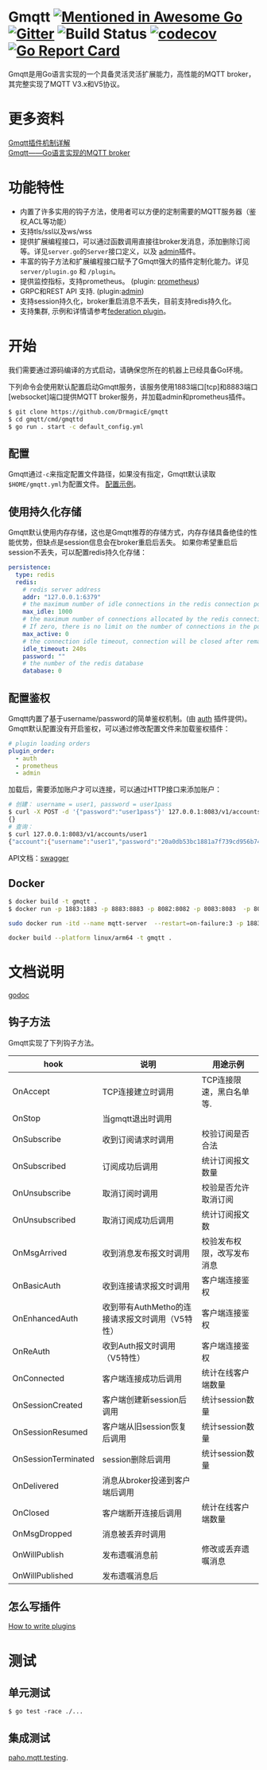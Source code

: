 # Gmqtt [![Mentioned in Awesome Go](https://awesome.re/mentioned-badge.svg)](https://github.com/avelino/awesome-go) [![Gitter](https://badges.gitter.im/gmqtt/community.svg)](https://gitter.im/gmqtt/community?utm_source=badge&utm_medium=badge&utm_campaign=pr-badge) ![Build Status](https://github.com/DrmagicE/gmqtt/actions/workflows/test.yml/badge.svg) [![codecov](https://codecov.io/gh/DrmagicE/gmqtt/branch/master/graph/badge.svg)](https://codecov.io/gh/DrmagicE/gmqtt) [![Go Report Card](https://goreportcard.com/badge/github.com/DrmagicE/gmqtt)](https://goreportcard.com/report/github.com/DrmagicE/gmqtt)


Gmqtt是用Go语言实现的一个具备灵活灵活扩展能力，高性能的MQTT broker，其完整实现了MQTT V3.x和V5协议。

# 更多资料
[Gmqtt插件机制详解](https://juejin.cn/post/6908305981923409934)  
[Gmqtt——Go语言实现的MQTT broker](https://juejin.cn/post/6905898448743038990)

# 功能特性
* 内置了许多实用的钩子方法，使用者可以方便的定制需要的MQTT服务器（鉴权,ACL等功能）
* 支持tls/ssl以及ws/wss
* 提供扩展编程接口，可以通过函数调用直接往broker发消息，添加删除订阅等。详见`server.go`的`Server`接口定义，以及 [admin](https://github.com/DrmagicE/Gmqtt/blob/master/plugin/admin/READEME.md)插件。
* 丰富的钩子方法和扩展编程接口赋予了Gmqtt强大的插件定制化能力。详见`server/plugin.go` 和 `/plugin`。
* 提供监控指标，支持prometheus。 (plugin: [prometheus](https://github.com/DrmagicE/Gmqtt/blob/master/plugin/prometheus/READEME.md))
* GRPC和REST API 支持. (plugin:[admin](https://github.com/DrmagicE/Gmqtt/blob/master/plugin/admin/READEME.md))
* 支持session持久化，broker重启消息不丢失，目前支持redis持久化。
* 支持集群, 示例和详情请参考[federation plugin](./plugin/federation/README.md)。

# 开始
我们需要通过源码编译的方式启动，请确保您所在的机器上已经具备Go环境。

下列命令会使用默认配置启动Gmqtt服务，该服务使用1883端口[tcp]和8883端口[websocket]端口提供MQTT broker服务，并加载admin和prometheus插件。
```bash
$ git clone https://github.com/DrmagicE/gmqtt
$ cd gmqtt/cmd/gmqttd
$ go run . start -c default_config.yml
```

## 配置
Gmqtt通过`-c`来指定配置文件路径，如果没有指定，Gmqtt默认读取`$HOME/gmqtt.yml`为配置文件。
[配置示例](https://github.com/DrmagicE/Gmqtt/blob/master/cmd/Gmqttd/default_config.yml)。

## 使用持久化存储
Gmqtt默认使用内存存储，这也是Gmqtt推荐的存储方式，内存存储具备绝佳的性能优势，但缺点是session信息会在broker重启后丢失。
如果你希望重启后session不丢失，可以配置redis持久化存储：
```yaml
persistence:
  type: redis  
  redis:
    # redis server address
    addr: "127.0.0.1:6379"
    # the maximum number of idle connections in the redis connection pool
    max_idle: 1000
    # the maximum number of connections allocated by the redis connection pool at a given time.
    # If zero, there is no limit on the number of connections in the pool.
    max_active: 0
    # the connection idle timeout, connection will be closed after remaining idle for this duration. If the value is zero, then idle connections are not closed
    idle_timeout: 240s
    password: ""
    # the number of the redis database
    database: 0
```

## 配置鉴权
Gmqtt内置了基于username/password的简单鉴权机制。(由 [auth](https://github.com/DrmagicE/gmqtt/blob/master/plugin/auth) 插件提供)。
Gmqtt默认配置没有开启鉴权，可以通过修改配置文件来加载鉴权插件：
```yaml
# plugin loading orders
plugin_order:
  - auth
  - prometheus
  - admin
```
加载后，需要添加账户才可以连接，可以通过HTTP接口来添加账户：
```bash
# 创建： username = user1, password = user1pass
$ curl -X POST -d '{"password":"user1pass"}' 127.0.0.1:8083/v1/accounts/user1
{}
# 查询：
$ curl 127.0.0.1:8083/v1/accounts/user1
{"account":{"username":"user1","password":"20a0db53bc1881a7f739cd956b740039"}}
```
API文档：[swagger](https://github.com/DrmagicE/gmqtt/blob/master/plugin/auth/swagger)


## Docker
```bash
$ docker build -t gmqtt .
$ docker run -p 1883:1883 -p 8883:8883 -p 8082:8082 -p 8083:8083  -p 8084:8084  gmqtt
```



```bash
sudo docker run -itd --name mqtt-server  --restart=on-failure:3 -p 1883:1883 -p 8883:8883 -p 8082:8082 -p 8083:8083  -p 8084:8084  gmqtt
```

```bash
docker build --platform linux/arm64 -t gmqtt . 
```



# 文档说明

[godoc](https://www.godoc.org/github.com/DrmagicE/gmqtt)

## 钩子方法
Gmqtt实现了下列钩子方法。

| hook | 说明 | 用途示例 |
|------|------------|------------|
| OnAccept  | TCP连接建立时调用|  TCP连接限速，黑白名单等.      |
| OnStop  | 当gmqtt退出时调用 |    |
| OnSubscribe  | 收到订阅请求时调用| 校验订阅是否合法    |
| OnSubscribed  | 订阅成功后调用   |   统计订阅报文数量   |
| OnUnsubscribe  | 取消订阅时调用       | 校验是否允许取消订阅       |
| OnUnsubscribed  | 取消订阅成功后调用   |   统计订阅报文数     |
| OnMsgArrived  | 收到消息发布报文时调用       |  校验发布权限，改写发布消息       |
| OnBasicAuth  | 收到连接请求报文时调用       | 客户端连接鉴权       |
| OnEnhancedAuth  | 收到带有AuthMetho的连接请求报文时调用（V5特性）| 客户端连接鉴权      |
| OnReAuth  | 收到Auth报文时调用（V5特性）        | 客户端连接鉴权      |
| OnConnected  | 客户端连接成功后调用|    统计在线客户端数量    | 
| OnSessionCreated  | 客户端创建新session后调用       |  统计session数量       |
| OnSessionResumed  | 客户端从旧session恢复后调用       | 统计session数量       |
| OnSessionTerminated  | session删除后调用       | 统计session数量       |
| OnDelivered  | 消息从broker投递到客户端后调用       |        |
| OnClosed  | 客户端断开连接后调用       |   统计在线客户端数量      |
| OnMsgDropped  | 消息被丢弃时调用 |        |
| OnWillPublish | 发布遗嘱消息前 | 修改或丢弃遗嘱消息|
| OnWillPublished| 发布遗嘱消息后| |


## 怎么写插件
[How to write plugins](https://github.com/DrmagicE/gmqtt/blob/master/plugin/README.md)

# 测试
## 单元测试
```
$ go test -race ./...  
```

## 集成测试
[paho.mqtt.testing](https://github.com/eclipse/paho.mqtt.testing).
